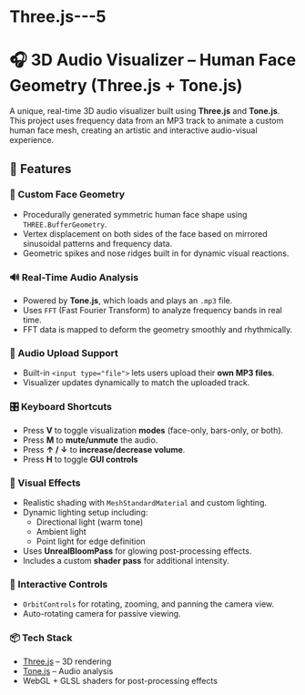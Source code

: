 # Three.js---5
# 🎧 3D Audio Visualizer – Human Face Geometry (Three.js + Tone.js)

A unique, real-time 3D audio visualizer built using **Three.js** and **Tone.js**. This project uses frequency data from an MP3 track to animate a custom human face mesh, creating an artistic and interactive audio-visual experience. 

## 🌟 Features

### 🧠 Custom Face Geometry
- Procedurally generated symmetric human face shape using `THREE.BufferGeometry`.
- Vertex displacement on both sides of the face based on mirrored sinusoidal patterns and frequency data.
- Geometric spikes and nose ridges built in for dynamic visual reactions.

### 🔊 Real-Time Audio Analysis
- Powered by **Tone.js**, which loads and plays an `.mp3` file.
- Uses `FFT` (Fast Fourier Transform) to analyze frequency bands in real time.
- FFT data is mapped to deform the geometry smoothly and rhythmically.


### 📁 Audio Upload Support
- Built-in `<input type="file">` lets users upload their **own MP3 files**.
- Visualizer updates dynamically to match the uploaded track.

### 🎛️ Keyboard Shortcuts
- Press **V** to toggle visualization **modes** (face-only, bars-only, or both).
- Press **M** to **mute/unmute** the audio.
- Press **↑ / ↓** to **increase/decrease volume**.
- Press **H** to toggle **GUI controls**

### 💫 Visual Effects
- Realistic shading with `MeshStandardMaterial` and custom lighting.
- Dynamic lighting setup including:
  - Directional light (warm tone)
  - Ambient light
  - Point light for edge definition
- Uses **UnrealBloomPass** for glowing post-processing effects.
- Includes a custom **shader pass** for additional intensity.

### 🧭 Interactive Controls
- `OrbitControls` for rotating, zooming, and panning the camera view.
- Auto-rotating camera for passive viewing.

### 📦 Tech Stack
- [Three.js](https://threejs.org/) – 3D rendering
- [Tone.js](https://tonejs.github.io/) – Audio analysis
- WebGL + GLSL shaders for post-processing effects
